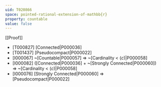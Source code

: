 ```yaml
---
uid: T020866
space: pointed-rational-extension-of-mathbb{r}
property: countable
value: false
---
```

[[Proof]]

* [T000827] [Connected|P000036]
* [T001437] [Pseudocompact|P000022]
* [I000067] ~[Countable|P000057] => ~[Cardinality < $\mathfrak(c)$|P000058]
* [I000082] ([Connected|P000036] + ~[Strongly Connected|P000060]) => ~[Cardinality < $\mathfrak(c)$|P000058]
* [I000076] [Strongly Connected|P000060] => [Pseudocompact|P000022]

